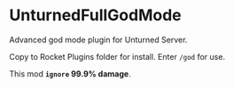 # UnturnedFullGodMode
Advanced god mode plugin for Unturned Server.

Copy to Rocket Plugins folder for install.
Enter `/god` for use.

This mod **`ignore` 99.9% damage**.
